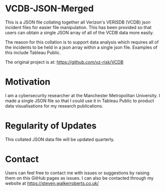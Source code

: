 # VCDB-JSON-Merged
This is a JSON file collating together all Verizon's VERISDB (VCDB) json incident files for easier file manipulation. This has been provided so that users can obtain a single JSON array of all of the VCDB data more easily.

The reason for this collation is to support data analysis which requires all of the incidents to be held in a json array within a single json file. Examples of this include Tableau Public.

The original project is at: https://github.com/vz-risk/VCDB

# Motivation
I am a cybersecurity researcher at the Manchester Metropolitan University. I made a single JSON file so that I could use it in Tableau Public to product data visualisations for my research publications.

# Regularity of Updates
This collated JSON data file will be updated quarterly.

# Contact
Users can feel free to contact me with issues or suggestions by raising them on this GitHub pages as issues.
I can also be contacted through my website at https://steven.walkerroberts.co.uk/
